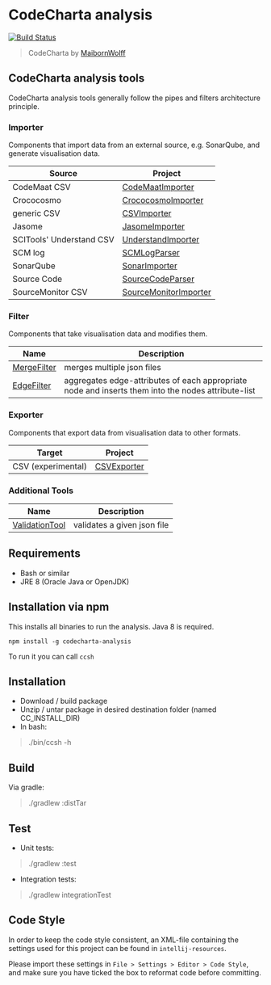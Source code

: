 # CodeCharta analysis

[![Build Status](https://secure.travis-ci.org/)](https://travis-ci.org/)

> CodeCharta by [MaibornWolff](https://www.maibornwolff.de)

## CodeCharta analysis tools

CodeCharta analysis tools generally follow the pipes and filters architecture principle.

### Importer

Components that import data from an external source, e.g. SonarQube, and generate visualisation data.


| Source        | Project                                                 |
| ---           | ---                                                     |
| CodeMaat CSV    | [CodeMaatImporter](import/CodeMaatImporter/README.md)   |
| Crococosmo    | [CrococosmoImporter](import/CrococosmoImporter/README.md)             |
| generic CSV   | [CSVImporter](import/CSVImporter/README.md)             |
| Jasome        | [JasomeImporter](import/JasomeImporter/README.md)         |
| SCITools' Understand CSV | [UnderstandImporter](import/UnderstandImporter/README.md)         |
| SCM log       | [SCMLogParser](import/SCMLogParser/README.md)            |
| SonarQube     | [SonarImporter](import/SonarImporter/README.md)         |
| Source Code   | [SourceCodeParser](import/SourceCodeParser/README.md)         |
| SourceMonitor CSV | [SourceMonitorImporter](import/CSVImporter/README.md)         |

### Filter

Components that take visualisation data and modifies them.

| Name                                        | Description                 |
| ---                                         | ---                         |
| [MergeFilter](filter/MergeFilter/README.md) | merges multiple json files  |
| [EdgeFilter](filter/EdgeFilter/README.md)   | aggregates edge-attributes of each appropriate node and inserts them into the nodes attribute-list |

### Exporter

Components that export data from visualisation data to other formats.

| Target        | Project                                                 |
| ---           | ---                                                     |
|  CSV (experimental) | [CSVExporter](export/CSVExporter/README.md)             |

### Additional Tools

| Name                                             | Description                  |
| ---                                              | ---                          |
| [ValidationTool](tools/ValidationTool/README.md) | validates a given json file  |


## Requirements

- Bash or similar
- JRE 8 (Oracle Java or OpenJDK)

## Installation via npm

This installs all binaries to run the analysis. Java 8 is required.

`npm install -g codecharta-analysis`

To run it you can call `ccsh`  

## Installation

- Download / build package
- Unzip / untar package in desired destination folder (named CC_INSTALL_DIR)
- In bash:
> ./bin/ccsh -h

## Build

Via gradle:

> ./gradlew :distTar

## Test

- Unit tests:

> ./gradlew :test

- Integration tests:

> ./gradlew integrationTest

## Code Style

In order to keep the code style consistent, an XML-file containing the settings used for this project can be found in `intellij-resources`.

Please import these settings in `File > Settings > Editor > Code Style`, and make sure you have ticked the box to reformat code before committing.

